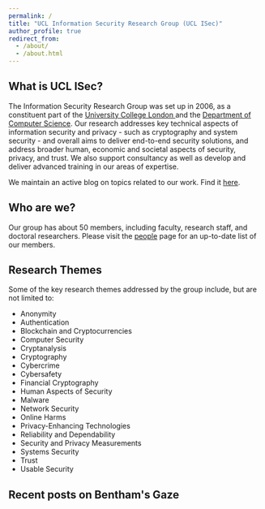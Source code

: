 ```yaml
---
permalink: /
title: "UCL Information Security Research Group (UCL ISec)"
author_profile: true
redirect_from: 
  - /about/
  - /about.html
---
```


## What is UCL ISec?

The Information Security Research Group was set up in 2006, as a constituent part of the [University College London
](https://www.ucl.ac.uk) and the [Department of Computer Science](https://www.ucl.ac.uk/computer-science/). Our research addresses key technical aspects of information security and privacy - such as cryptography and system security - and overall aims to deliver end-to-end security solutions, and address broader human, economic and societal aspects of security, privacy, and trust. We also support consultancy as well as develop and deliver advanced training in our areas of expertise. 

We maintain an active blog on topics related to our work. Find it [here](https://www.benthamsgaze.org/).

## Who are we?
Our group has about 50 members, including faculty, research staff, and doctoral researchers. Please visit the [people](/people) page for an up-to-date list of our members.

## Research Themes
Some of the key research themes addressed by the group include, but are not limited to:

- Anonymity
- Authentication
- Blockchain and Cryptocurrencies
- Computer Security
- Cryptanalysis
- Cryptography
- Cybercrime
- Cybersafety
- Financial Cryptography
- Human Aspects of Security
- Malware
- Network Security
- Online Harms
- Privacy-Enhancing Technologies
- Reliability and Dependability
- Security and Privacy Measurements
- Systems Security
- Trust
- Usable Security

## Recent posts on Bentham's Gaze

<div id="feed"></div>

<script src=" https://cdn.jsdelivr.net/npm/rss-parser@3.13.0/dist/rss-parser.min.js "></script>
<script>
let parser = new RSSParser();
parser.parseURL("https://www.benthamsgaze.org/feed/", function(err, feed) {
  if (err) throw err;
  /*console.log(feed.title);*/
  limit = 5;
  feed.items.slice(0,limit).forEach(function(entry) {
    /*console.log(entry.title + ':' + entry.link);*/
    e = document.createElement('a');
    e.appendChild(document.createTextNode(entry.title));
    e.href = entry.link;
    f = document.getElementById('feed');
    p = document.createElement('p');
    p.appendChild(e);
    d = new Date(entry.isoDate);
    p.appendChild(document.createTextNode(' by ' + entry.creator + ' on ' + d.toDateString()));
    f.appendChild(p);
  })
})
</script>
